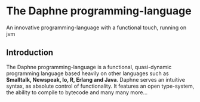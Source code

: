 <!-- some badges up here -->

# The Daphne programming-language

An innovative programming-language with a functional touch, running on jvm

## Introduction 

The Daphne programming-language is a functional, quasi-dynamic programming language based heavily on other languages such as **Smalltalk,
Newspeak, Io, R, Erlang and Java**. Daphne serves an intuitive syntax, as absolute control of functionality. It features an open type-system, the ability to compile to bytecode and many many more...
